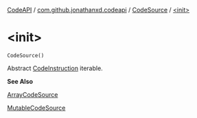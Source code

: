 [CodeAPI](../../index.md) / [com.github.jonathanxd.codeapi](../index.md) / [CodeSource](index.md) / [&lt;init&gt;](.)

# &lt;init&gt;

`CodeSource()`

Abstract [CodeInstruction](../-code-instruction.md) iterable.

**See Also**

[ArrayCodeSource](../-array-code-source/index.md)

[MutableCodeSource](../-mutable-code-source/index.md)

